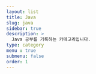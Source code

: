 ```yaml
---
layout: list
title: Java
slug: java
sidebar: true
description: >
  Java 공부를 기록하는 카테고리입니다.
type: category
menu : true
submenu: false
order: 1
---
```

